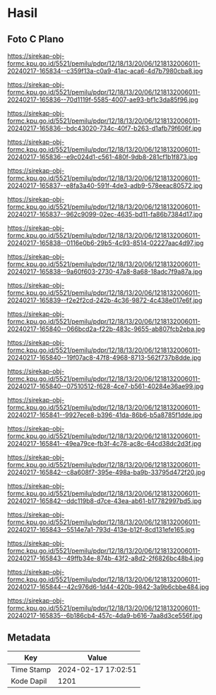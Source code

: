 # Hasil

## Foto C Plano

https://sirekap-obj-formc.kpu.go.id/5521/pemilu/pdpr/12/18/13/20/06/1218132006011-20240217-165834--c359f13a-c0a9-41ac-aca6-4d7b7980cba8.jpg

https://sirekap-obj-formc.kpu.go.id/5521/pemilu/pdpr/12/18/13/20/06/1218132006011-20240217-165836--70d1119f-5585-4007-ae93-bf1c3da85f96.jpg

https://sirekap-obj-formc.kpu.go.id/5521/pemilu/pdpr/12/18/13/20/06/1218132006011-20240217-165836--bdc43020-734c-40f7-b263-d1afb79f606f.jpg

https://sirekap-obj-formc.kpu.go.id/5521/pemilu/pdpr/12/18/13/20/06/1218132006011-20240217-165836--e9c024d1-c561-480f-9db8-281cf1b1f873.jpg

https://sirekap-obj-formc.kpu.go.id/5521/pemilu/pdpr/12/18/13/20/06/1218132006011-20240217-165837--e8fa3a40-591f-4de3-adb9-578eeac80572.jpg

https://sirekap-obj-formc.kpu.go.id/5521/pemilu/pdpr/12/18/13/20/06/1218132006011-20240217-165837--962c9099-02ec-4635-bd11-fa86b7384d17.jpg

https://sirekap-obj-formc.kpu.go.id/5521/pemilu/pdpr/12/18/13/20/06/1218132006011-20240217-165838--0116e0b6-29b5-4c93-8514-02227aac4d97.jpg

https://sirekap-obj-formc.kpu.go.id/5521/pemilu/pdpr/12/18/13/20/06/1218132006011-20240217-165838--9a60f603-2730-47a8-8a68-18adc7f9a87a.jpg

https://sirekap-obj-formc.kpu.go.id/5521/pemilu/pdpr/12/18/13/20/06/1218132006011-20240217-165839--f2e2f2cd-242b-4c36-9872-4c438e017e6f.jpg

https://sirekap-obj-formc.kpu.go.id/5521/pemilu/pdpr/12/18/13/20/06/1218132006011-20240217-165840--066bcd2a-f22b-483c-9655-ab807fcb2eba.jpg

https://sirekap-obj-formc.kpu.go.id/5521/pemilu/pdpr/12/18/13/20/06/1218132006011-20240217-165840--19f07ac8-47f8-4968-8713-562f737b8dde.jpg

https://sirekap-obj-formc.kpu.go.id/5521/pemilu/pdpr/12/18/13/20/06/1218132006011-20240217-165840--07510512-f628-4ce7-b561-40284e36ae99.jpg

https://sirekap-obj-formc.kpu.go.id/5521/pemilu/pdpr/12/18/13/20/06/1218132006011-20240217-165841--9927ece8-b396-41da-86b6-b5a8785f1dde.jpg

https://sirekap-obj-formc.kpu.go.id/5521/pemilu/pdpr/12/18/13/20/06/1218132006011-20240217-165841--49ea79ce-fb3f-4c78-ac8c-64cd38dc2d3f.jpg

https://sirekap-obj-formc.kpu.go.id/5521/pemilu/pdpr/12/18/13/20/06/1218132006011-20240217-165842--c8a608f7-395e-498a-ba9b-33795d472f20.jpg

https://sirekap-obj-formc.kpu.go.id/5521/pemilu/pdpr/12/18/13/20/06/1218132006011-20240217-165842--ddc119b8-d7ce-43ea-ab61-b17782997bd5.jpg

https://sirekap-obj-formc.kpu.go.id/5521/pemilu/pdpr/12/18/13/20/06/1218132006011-20240217-165843--5514e7a1-793d-413e-b12f-8cd131efe165.jpg

https://sirekap-obj-formc.kpu.go.id/5521/pemilu/pdpr/12/18/13/20/06/1218132006011-20240217-165843--49ffb34e-874b-43f2-a8d2-2f6826bc48b4.jpg

https://sirekap-obj-formc.kpu.go.id/5521/pemilu/pdpr/12/18/13/20/06/1218132006011-20240217-165844--42c976d6-1d44-420b-9842-3a9b6cbbe484.jpg

https://sirekap-obj-formc.kpu.go.id/5521/pemilu/pdpr/12/18/13/20/06/1218132006011-20240217-165835--6b186cb4-457c-4da9-b616-7aa8d3ce556f.jpg


## Metadata

| Key        | Value               |
| ---------- | ------------------- |
| Time Stamp | 2024-02-17 17:02:51 |
| Kode Dapil | 1201                |



